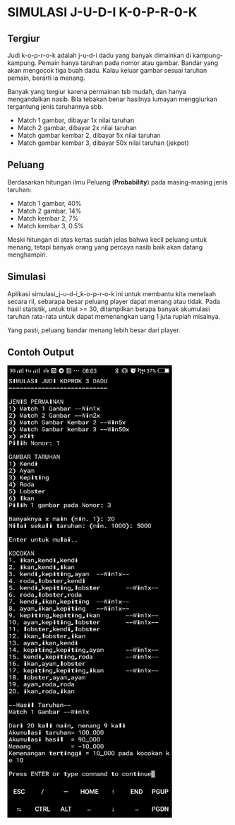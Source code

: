 # SIMULASI J-U-D-I K-0-P-R-0-K

## Tergiur

Judi k-o-p-r-o-k adalah j-u-d-i dadu yang banyak dimainkan di kampung-kampung. Pemain hanya taruhan
pada nomor atau gambar. Bandar yang akan mengocok tiga buah dadu. Kalau keluar gambar sesuai 
taruhan pemain, berarti ia menang.

Banyak yang tergiur karena permainan tsb mudah, dan hanya mengandalkan nasib. Bila tebakan benar
hasilnya lumayan menggiurkan tergantung jenis taruhannya sbb.

* Match 1 gambar, dibayar 1x nilai taruhan
* Match 2 gambar, dibayar 2x nilai taruhan
* Match gambar kembar 2, dibayar 5x nilai taruhan
* Match gambar kembar 3, dibayar 50x nilai taruhan (jekpot)

## Peluang

Berdasarkan hitungan ilmu Peluang (__Probability__) pada masing-masing jenis taruhan:

* Match 1 gambar, 40%
* Match 2 gambar, 14%
* Match kembar 2, 7%
* Match kembar 3, 0.5%

Meski hitungan di atas kertas sudah jelas bahwa kecil peluang untuk menang, tetapi banyak 
orang yang percaya nasib baik akan datang menghampiri.

## Simulasi

Aplikasi simulasi_j-u-d-i_k-o-p-r-o-k ini untuk membantu kita menelaah secara ril, sebarapa besar peluang
player dapat menang atau tidak. Pada hasil statistik, untuk trial >= 30, ditampilkan berapa banyak 
akumulasi taruhan rata-rata untuk dapat memenangkan uang 1 juta rupiah misalnya.

Yang pasti, peluang bandar menang lebih besar dari player.

## Contoh Output

![Contoh Output](https://github.com/dhenoer/simulasi_judi_koprok/blob/main/WhatsApp%20Image%202022-03-26%20at%2018.36.27.jpeg)
